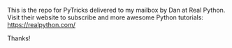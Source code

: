 This is the repo for PyTricks delivered to my mailbox by Dan at Real Python. Visit their website to subscribe and more awesome Python tutorials: https://realpython.com/

Thanks!


